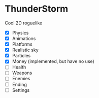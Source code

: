 # ThunderStorm
Cool 2D roguelike
- [x] Physics
- [x] Animations
- [x] Platforms
- [x] Realistic sky
- [x] Particles
- [x] Money (implemented, but have no use)
- [ ] Health
- [ ] Weapons
- [ ] Enemies
- [ ] Ending
- [ ] Settings
